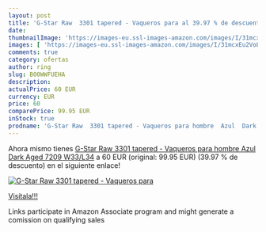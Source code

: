 ```yaml
---
layout: post
title: 'G-Star Raw  3301 tapered - Vaqueros para al 39.97 % de descuento'
date: 
thumbnailImage: 'https://images-eu.ssl-images-amazon.com/images/I/31mcxEu2VoL._SL200_.jpg'
images: [ 'https://images-eu.ssl-images-amazon.com/images/I/31mcxEu2VoL._SL200_.jpg' ]
comments: true
category: ofertas
author: ring
slug: B00WWFUEHA
description:
actualPrice: 60 EUR
currency: EUR
price: 60
comparePrice: 99.95 EUR
inStock: true
prodname: 'G-Star Raw  3301 tapered - Vaqueros para hombre  Azul  Dark Aged 7209   W33/L34'
---
```


Ahora mismo tienes [G-Star Raw  3301 tapered - Vaqueros para hombre  Azul  Dark Aged 7209   W33/L34](https://www.amazon.es/dp/B00WWFUEHA/?tag=tolees-21) a 60 EUR (original: 99.95 EUR) (39.97 %  de descuento) en el siguiente enlace!

[![G-Star Raw  3301 tapered - Vaqueros para](https://images-eu.ssl-images-amazon.com/images/I/31mcxEu2VoL._SL200_.jpg)](https://www.amazon.es/dp/B00WWFUEHA/?tag=tolees-21)

[Visítala!!!](https://www.amazon.es/dp/B00WWFUEHA/?tag=tolees-21)

Links participate in Amazon Associate program and might generate a comission on qualifying sales
